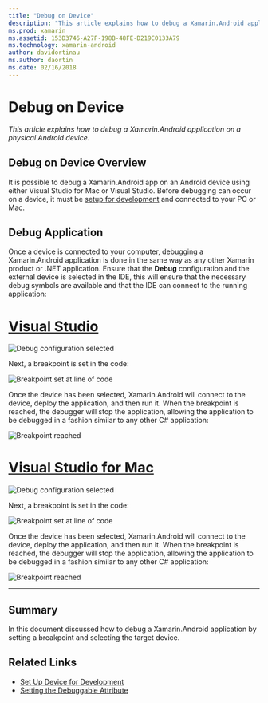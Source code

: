 ```yaml
---
title: "Debug on Device"
description: "This article explains how to debug a Xamarin.Android application on a physical Android device."
ms.prod: xamarin
ms.assetid: 153D3746-A27F-198B-48FE-D219C0133A79
ms.technology: xamarin-android
author: davidortinau
ms.author: daortin
ms.date: 02/16/2018
---
```


# Debug on Device

_This article explains how to debug a Xamarin.Android application on a physical Android device._

## Debug on Device Overview

It is possible to debug a Xamarin.Android app on an Android device using
either Visual Studio for Mac or Visual Studio. Before debugging can
occur on a device, it must be
[setup for development](~/android/get-started/installation/set-up-device-for-development.md)
and connected to your PC or Mac.

## Debug Application

Once a device is connected to your computer, debugging a
Xamarin.Android application is done in the same way as any other
Xamarin product or .NET application. Ensure that the **Debug**
configuration and the external device is selected in the IDE, this will
ensure that the necessary debug symbols are available and that the IDE
can connect to the running application:

# [Visual Studio](#tab/windows)

![Debug configuration selected](debug-on-device-images/image1-vs.png)

Next, a breakpoint is set in the code:

![Breakpoint set at line of code](debug-on-device-images/image2-vs.png)

Once the device has been selected, Xamarin.Android will connect to the
device, deploy the application, and then run it. When the breakpoint is
reached, the debugger will stop the application, allowing the
application to be debugged in a fashion similar to any other C#
application:

![Breakpoint reached](debug-on-device-images/image3-vs.png)

# [Visual Studio for Mac](#tab/macos)

![Debug configuration selected](debug-on-device-images/image1-xs.png)

Next, a breakpoint is set in the code:

![Breakpoint set at line of code](debug-on-device-images/image2-xs.png)

Once the device has been selected, Xamarin.Android will connect to the
device, deploy the application, and then run it. When the breakpoint is
reached, the debugger will stop the application, allowing the
application to be debugged in a fashion similar to any other C#
application:

![Breakpoint reached](debug-on-device-images/image3-xs.png)

-----

## Summary

In this document discussed how to debug a Xamarin.Android
application by setting a breakpoint and selecting the target
device.

## Related Links

- [Set Up Device for Development](~/android/get-started/installation/set-up-device-for-development.md)
- [Setting the Debuggable Attribute](~/android/deploy-test/debuggable-attribute.md)

